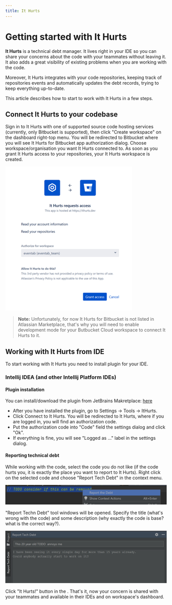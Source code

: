 ```yaml
---
title: It Hurts
---
```


# Getting started with It Hurts
**It Hurts** is a technical debt manager. It lives right in your IDE so you can share your concerns about the code with your teammates without leaving it. It also adds a great visibility of existing problems when you are working with the code.

Moreover, It Hurts integrates with your code repositories, keeping track of repositories events and automatically updates the debt records, trying to keep everything up-to-date.

This article describes how to start to work with It Hurts in a few steps.

## Connect It Hurts to your codebase
Sign in to It Hurts with one of supported source code hosting services (currently, only Bitbucket is supported), then click "Create workspace" on the dashboard right-top menu. You will be redirected to  Bitbucket where you will see It Hurts for Bitbucket app authorization dialog. Choose workspace/organisation you want It Hurts connected to. As soon as you grant It Hurts access to your repositories, your It Hurts workspace is created.

<img alt="Bitbucket grant access dialog" src="bitbucket-grant-access.png" height="450px" />

> **Note:** Unfortunately, for now It Hurts for Bitbucket is not listed in Atlassian Marketplace, that's why you will need to enable development mode for your Butbucket Cloud workspace to connect It Hurts to it.

## Working with It Hurts from IDE
To start working with It Hurts you need to install plugin for your IDE.

### Intellij IDEA (and other Intellij Platform IDEs)
#### Plugin installation
You can install/download the plugin from JetBrains Makretplace: [here](https://plugins.jetbrains.com/plugin/18380-it-hurts-integration)
- After you have installed the plugin, go to Settings -> Tools -> ItHurts. 
- Click Connect to It Hurts. You will be redirected to It Hurts, where if you are logged in, you will find an authorization code.
- Put the authorization code into "Code" field the settings dialog and click "Ok".
- If everything is fine, you will see "Logged as ..." label in the settings dialog.

#### Reporting technical debt
While working with the code, select the code you do not like (if the code hurts you, it is exactly the place you want to report to It Hurts). Right click on the selected code and choose "Report Tech Debt" in the context menu.

<img alt="Context menu" src="context-menu.png"/>

"Report Techn Debt" tool windows will be opened. Specify the title (what's wrong with the code) and some description (why exactly the code is base? what is the correct way?). 

<img alt="Report dialog" src="report-dialog.png"/>

Click "It Hurts!" button in the . That's it, now your concern is shared with your teammates and available in their IDEs and on workspace's dashboard. 
